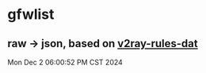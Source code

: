 # gfwlist
## raw -> json, based on [v2ray-rules-dat](https://github.com/Loyalsoldier/v2ray-rules-dat)
Mon Dec  2 06:00:52 PM CST 2024

